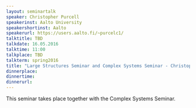 ```yaml
---
layout: seminartalk
speaker: Christopher Purcell
speakerinst: Aalto University
speakershortinst: Aalto
speakerurl: https://users.aalto.fi/~purcelc1/
talktitle: TBD
talkdate: 16.05.2016
talktime: 11:00
talkplace: TBD
talkterm: spring2016
title: "Large Structures Seminar and Complex Systems Seminar - Christopher Purcell"
dinnerplace: 
dinnertime: 
dinnerurl: 
---
```

This seminar takes place together with the Complex Systems Seminar.
